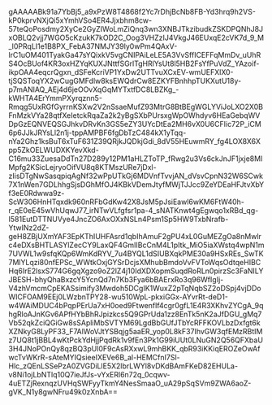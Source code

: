 gAAAAABk91a7YbBj5_a9xPzW8T4868f2Yc7rDhjBcNb8FB-Yd3hrq9h2VS-kP0kprvNXjQi5xYmhVSo4ER4Jjxbhm8cw-57teQoPosdmy2XyCe2GyZIWoLmZiQnq3wn3XNBJTkzibudkZSKDPQNhJ8JxOBLQ2vjj7WGO5cKzukK7kOD2C_Oog3VHZzIJ4VkgJ46EUxqE2cVK7d_9_M_l0PRqLI1e1B8PX_FebA37NMJY39ly0wPm4QAxV-lrC1uOM401TyakGa47sYQixkV5vgCNIPAiLeLE5A3VvSffICEFFqMmDv_uUhRS4OcBUof4KR3oxHZYqKUXJNttfSGrlTgHRlYsUt8l5HB2FsYfPuVdZ_YAzoif-ikpOAA4eqcrQgxn_dSFeKcriVP1YxDw2UTTvuXCxEV-wmUEFXlX0-tjSQSToqYX2wCugGMFdlw8ksEWQdrCw8EZKYFBnhhpTUKXutU18y-p7mANlAQ_AEj4d6jeOOvXqGqMYTxtfDC8LBZKg_-kWHTA4ErYmmPXyrqznn5-Rmqg5UxRGfGyrrnKSXw2V2nSsaeMufZ93MtrG8BtBEgWGLYViJoLXO2X0BFnMzkVYa28qtfXeIetckRqaZa2k2yBgSXbPUrsxgWpOWhdyv6HEaGebqWVDpGzEQNVEQSGJhkvDRvKn3GS5eZY3UYcDtEa2MH6vX0U6CFIic72P_iCM6p6JJkJRYsLl2n1j-tppAMPBF6fgDbTzC484kX1yTqq-nYa2Ghz1ksBuT6xTuF631Z39QRjkJQDkjGdi_8dV55HEuwmRY_fg4LOX8X6Xpp5ZkOELWUDXKYevXkd-C16mu33ZuesaDdTn27D289y12PM1aHLZToTP_fRwg2u3Vs6ckJnJF1jxje8MlMpfg2KSicLejryoOifVU8q8KTMszURe7jDxl-zIisDTgNwSasqpiqAgNf32wPpUTkGj6MDVnfTvvjAN_dVsvCpnN32W6SCwk7X1nWen7GDLhhgSjsDGhMfOJ4KBkVDemJtyfMWjTJJcc9ZeYDEaHFJtvXbYf3eE0Rdwwa9z-ScW306HnHTqxdk960nRFbGdKw42X8JsM5pJsiEawl6wKM6FtW40h-r_qE0eE45wVhUqwJ77_irNTwVLfgfsr1pa-4_sNATKnwt4gEgwqo1xRBd_qg-I581EutDTTNUVye4JncZO6AxOXxNSLn4Psm1Sp5HW9TxbNrafb-YtwINz2dZ-geH8ZBjUXmYAF3EpKThIUHFAsrd1qbIhAmuF2gPU4xL0GuMEZgOa8nMwlrc4eDXsBHTLASYlZecCY9LaxQF4GmIIBcCnM4L1pItk_MiO5iaXWstq4wpN1m7UVWL1w9sfqKQp6WmKdRYV_7u4BYQL1dSIUBXqkPME30a9HSxREs_SwTK7MlYLqzi80nfEPSc_WWtkOxjGYSrDcjsXMhubBmdoVvFVToWqsOdtqeHIBCHq6IrE2lsxS774G6gqXgzo9oZ2lZ4j10IdXDXopmSuqdRoRLn0pirzSc3FaNILYJBESH-bhyQhaBxzcY5YcnQd7n7Kb3Fya6bBAErxRo3q96WfIgIj-V4zhVmcmCpEKASsimify3Mwdoh5DCgIK1WuxZ2pTqNqbSZ2oDSpj4vjDDoWICFOAM9EEj0LWzbnTPY28-wu510WpL-pkxiGGx-AYvrRt-deD1-w4WAiMDUC4bPqpPErUa7xH0oed9Ftwenflf4cgr0gfL1E4R3XKhvZYCgA_9qhgRloAJnKGv6APfHYbBhRJpizkcs5Q9GPrUda1zz8EnTk5nK2aJfDGU_gMq7Vb52qkZciQGiGw8sSApliMbSVTYM69LgdBbGUfJTbYcRFFKOVLbzDxfgt6kXZNkyG8LyPF33_F7AlWoVJtYSBqjg5aaER_yop0L8kF37IhvGW3qfEMzRBtIMz7UQ8t1jBBL4wKtPckYdHjjPqdRk1v9fEn3Pk1G99iUUt0LNuGN2Q56QFXbaU3H4JNoPOnQy8qzBQ3pUl0F9cAsRXxwL9mhBKK_qbR93iKKiqEROZeOwAfwcTvWKrR-sAteMYIQsieeIXEVe6B_al-HEMCfnI7Sl-Hlc_zQEnLSSePzA0ZVGDiLlE5X2lbrLWYl8vDKdBAmFKeD82EHULa-v8Ni1ojLbNTlq10Q7ieJfJs-vYxERl6n72q_0cqwv-4uETZjRexnqzUVHqSWFyyTkmY4NesSmaaO_uA29pSqSVm9ZWA6aoZ-gVK_N1y8gwNFru49k0zXnbA==